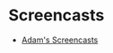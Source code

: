 # Screencasts

* [Adam's Screencasts](https://www.youtube.com/playlist?list=PLyLfZkguidRPxknJm2oBjQ0HE_rxVK22r)
